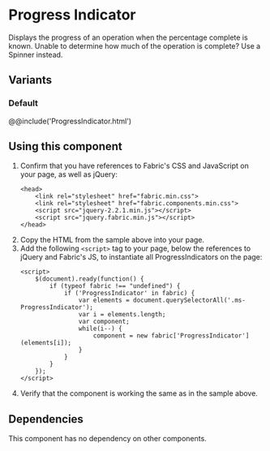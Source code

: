 # Progress Indicator
Displays the progress of an operation when the percentage complete is known. Unable to determine how much of the operation is complete? Use a Spinner instead.

## Variants

### Default
@@include('ProgressIndicator.html')

## Using this component
1. Confirm that you have references to Fabric's CSS and JavaScript on your page, as well as jQuery:
    ```
    <head>
        <link rel="stylesheet" href="fabric.min.css">
        <link rel="stylesheet" href="fabric.components.min.css">
        <script src="jquery-2.2.1.min.js"></script>
        <script src="jquery.fabric.min.js"></script>
    </head>
    ```
2. Copy the HTML from the sample above into your page.
3. Add the following `<script>` tag to your page, below the references to jQuery and Fabric's JS, to instantiate all ProgressIndicators on the page:
    ```
    <script>
        $(document).ready(function() {
            if (typeof fabric !== "undefined") {
                if ('ProgressIndicator' in fabric) {
                    var elements = document.querySelectorAll('.ms-ProgressIndicator');
                    var i = elements.length;
                    var component;
                    while(i--) {
                        component = new fabric['ProgressIndicator'](elements[i]);
                    }
                }
            }
        });
    </script>
    ```
4. Verify that the component is working the same as in the sample above.

## Dependencies
This component has no dependency on other components.
